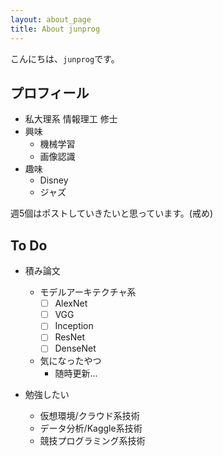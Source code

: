 ```yaml
---
layout: about_page
title: About junprog
---
```


こんにちは、`junprog`です。

## プロフィール
* 私大理系 情報理工 修士
* 興味
    * 機械学習
    * 画像認識
* 趣味
    * Disney
    * ジャズ

週5個はポストしていきたいと思っています。(戒め)

## To Do

* 積み論文
    * モデルアーキテクチャ系
        * [ ] AlexNet
        * [ ] VGG
        * [ ] Inception
        * [ ] ResNet
        * [ ] DenseNet
    * 気になったやつ
        * 随時更新...


* 勉強したい
    * 仮想環境/クラウド系技術
    * データ分析/Kaggle系技術
    * 競技プログラミング系技術